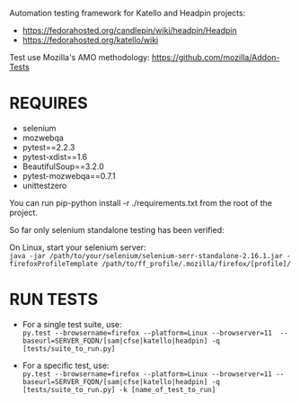 Automation testing framework for Katello and Headpin projects:  
 * https://fedorahosted.org/candlepin/wiki/headpin/Headpin
 * https://fedorahosted.org/katello/wiki   

Test use Mozilla's AMO methodology: https://github.com/mozilla/Addon-Tests

# REQUIRES
 * selenium
 * mozwebqa
 * pytest==2.2.3
 * pytest-xdist==1.6
 * BeautifulSoup==3.2.0
 * pytest-mozwebqa==0.7.1
 * unittestzero

You can run pip-python install -r ./requirements.txt from the root of the project.

So far only selenium standalone testing has been verified:

On Linux, start your selenium server:  
`java -jar /path/to/your/selenium/selenium-serr-standalone-2.16.1.jar -firefoxProfileTemplate /path/to/ff_profile/.mozilla/firefox/[profile]/`

# RUN TESTS
 * For a single test suite, use:  
`py.test --browsername=firefox --platform=Linux --browserver=11  --baseurl=SERVER_FQDN/[sam|cfse|katello|headpin] -q [tests/suite_to_run.py]`

 * For a specific test, use:  
`py.test --browsername=firefox --platform=Linux --browserver=11 --baseurl=SERVER_FQDN/[sam|cfse|katello|headpin] -q [tests/suite_to_run.py] -k [name_of_test_to_run]`
